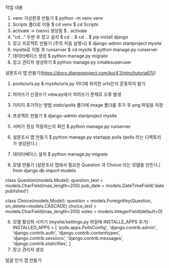 작업 내용
1. venv 가상환경 만들기
    $ python -m venv venv
2. Scripts 폴더로 이동
    $ cd venv 
    $ cd Scripts
3. activate -> (venv) 생성됨
    $ . activate
4. "cd .." 두번 후 장고 설치
    $ cd ..
    $ cd ..
    $ pip install django
5. 장고 프로젝트 만들기 (주의 처음 실행시)
    $ django-admin startproject mysite
6.  mysite로 이동 후 runserver
    $ cd mysite
    $ python manage.py runserver
7. 데이터베이스 생성
    $ python manage.py migrate
8. 장고 관리자 생성하기
    $ python manage.py createsuperuser
    
설문조사 앱 만들기(https://docs.djangoproject.com/ko/4.1/intro/tutorial01/)
1. pools/urls.py & mysite/urls.py
    어디에 위치한 urls인지 혼동하지 말기
2. 띄어쓰기 신경쓰기
    view.py에서 띄어쓰기 문제로 오류 발생
3. 이미지 추가하는 방법
    static\polls 폴더에 image 폴더를 추가 후 png 파일을 저장

1. 프로젝트 만들기
    $ django-admin startproject mysite
2. 서버가 정상 작동하는지 확인
    $ python manage.py runserver
3. 설문조사 앱 만들기
    $ python manage.py startapp polls (polls 라는 디렉토리가 생성된다.)
4. 데이터베이스 설치
    $ python manage.py migrate
5. 모델 만들기 (설문조사 앱에서 필요한 Question 과 Choice 라는 모델을 만든다.)
    from django.db import models


class Question(models.Model):
    question_text = models.CharField(max_length=200)
    pub_date = models.DateTimeField('date published')


class Choice(models.Model):
    question = models.ForeignKey(Question, on_delete=models.CASCADE)
    choice_text = models.CharField(max_length=200)
    votes = models.IntegerField(default=0)

6. 모델 활성화 시키기 (mysite/settings.py 파일에 INSTALLE_APPS 추가)
    INSTALLED_APPS = [
    'polls.apps.PollsConfig',
    'django.contrib.admin',
    'django.contrib.auth',
    'django.contrib.contenttypes',
    'django.contrib.sessions',
    'django.contrib.messages',
    'django.contrib.staticfiles',
    ]
6. 장고 관리자 생성 


얼굴 인식 앱 만들기
